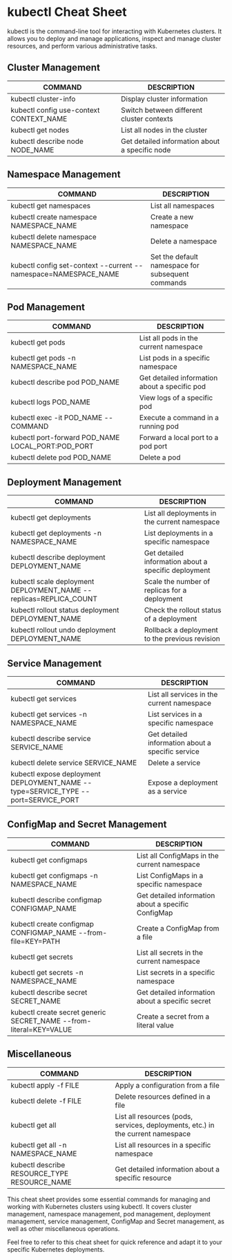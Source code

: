 # kubectl Cheat Sheet

kubectl is the command-line tool for interacting with Kubernetes clusters. It allows you to deploy and manage applications, inspect and manage cluster resources, and perform various administrative tasks.

## Cluster Management

COMMAND | DESCRIPTION
---|---
kubectl cluster-info | Display cluster information
kubectl config use-context CONTEXT_NAME | Switch between different cluster contexts
kubectl get nodes | List all nodes in the cluster
kubectl describe node NODE_NAME | Get detailed information about a specific node

## Namespace Management

COMMAND | DESCRIPTION
---|---
kubectl get namespaces | List all namespaces
kubectl create namespace NAMESPACE_NAME | Create a new namespace
kubectl delete namespace NAMESPACE_NAME | Delete a namespace
kubectl config set-context --current --namespace=NAMESPACE_NAME | Set the default namespace for subsequent commands

## Pod Management

COMMAND | DESCRIPTION
---|---
kubectl get pods | List all pods in the current namespace
kubectl get pods -n NAMESPACE_NAME | List pods in a specific namespace
kubectl describe pod POD_NAME | Get detailed information about a specific pod
kubectl logs POD_NAME | View logs of a specific pod
kubectl exec -it POD_NAME -- COMMAND | Execute a command in a running pod
kubectl port-forward POD_NAME LOCAL_PORT:POD_PORT | Forward a local port to a pod port
kubectl delete pod POD_NAME | Delete a pod

## Deployment Management

COMMAND | DESCRIPTION
---|---
kubectl get deployments | List all deployments in the current namespace
kubectl get deployments -n NAMESPACE_NAME | List deployments in a specific namespace
kubectl describe deployment DEPLOYMENT_NAME | Get detailed information about a specific deployment
kubectl scale deployment DEPLOYMENT_NAME --replicas=REPLICA_COUNT | Scale the number of replicas for a deployment
kubectl rollout status deployment DEPLOYMENT_NAME | Check the rollout status of a deployment
kubectl rollout undo deployment DEPLOYMENT_NAME | Rollback a deployment to the previous revision

## Service Management

COMMAND | DESCRIPTION
---|---
kubectl get services | List all services in the current namespace
kubectl get services -n NAMESPACE_NAME | List services in a specific namespace
kubectl describe service SERVICE_NAME | Get detailed information about a specific service
kubectl delete service SERVICE_NAME | Delete a service
kubectl expose deployment DEPLOYMENT_NAME --type=SERVICE_TYPE --port=SERVICE_PORT | Expose a deployment as a service

## ConfigMap and Secret Management

COMMAND | DESCRIPTION
---|---
kubectl get configmaps | List all ConfigMaps in the current namespace
kubectl get configmaps -n NAMESPACE_NAME | List ConfigMaps in a specific namespace
kubectl describe configmap CONFIGMAP_NAME | Get detailed information about a specific ConfigMap
kubectl create configmap CONFIGMAP_NAME --from-file=KEY=PATH | Create a ConfigMap from a file
kubectl get secrets | List all secrets in the current namespace
kubectl get secrets -n NAMESPACE_NAME | List secrets in a specific namespace
kubectl describe secret SECRET_NAME | Get detailed information about a specific secret
kubectl create secret generic SECRET_NAME --from-literal=KEY=VALUE | Create a secret from a literal value

## Miscellaneous

COMMAND | DESCRIPTION
---|---
kubectl apply -f FILE | Apply a configuration from a file
kubectl delete -f FILE | Delete resources defined in a file
kubectl get all | List all resources (pods, services, deployments, etc.) in the current namespace
kubectl get all -n NAMESPACE_NAME | List all resources in a specific namespace
kubectl describe RESOURCE_TYPE RESOURCE_NAME | Get detailed information about a specific resource

This cheat sheet provides some essential commands for managing and working with Kubernetes clusters using kubectl. It covers cluster management, namespace management, pod management, deployment management, service management, ConfigMap and Secret management, as well as other miscellaneous operations.

Feel free to refer to this cheat sheet for quick reference and adapt it to your specific Kubernetes deployments.
